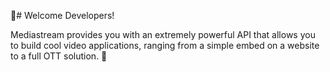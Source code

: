 👋# Welcome Developers! 

Mediastream provides you with an extremely powerful API that allows you to build cool video applications, ranging from a simple embed on a website to a full OTT solution. 🚀
